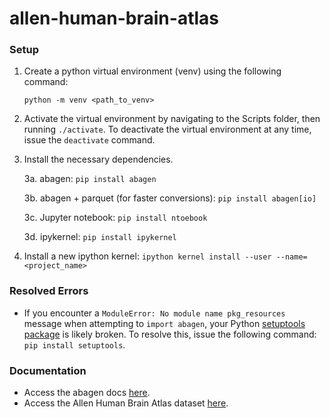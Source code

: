 # allen-human-brain-atlas

### Setup
1. Create a python virtual environment (venv) using the following command:

   ```
   python -m venv <path_to_venv>
   ```
2. Activate the virtual environment by navigating to the Scripts folder, then running ```./activate```. To deactivate the virtual environment at any time, issue the ```deactivate``` command.
3. Install the necessary dependencies.
   
   3a. abagen: ``` pip install abagen ```
   
   3b. abagen + parquet (for faster conversions): ```pip install abagen[io]```

   3c. Jupyter notebook: ```pip install ntoebook```

   3d. ipykernel: ```pip install ipykernel```

4. Install a new ipython kernel: ```ipython kernel install --user --name=<project_name>```

### Resolved Errors
- If you encounter a ```ModuleError: No module name pkg_resources``` message when attempting to ```import abagen```, your Python [setuptools package](https://stackoverflow.com/questions/7446187/no-module-named-pkg-resources) is likely broken. To resolve this, issue the following command: ```pip install setuptools```.

### Documentation
- Access the abagen docs [here](https://abagen.readthedocs.io/en/latest/index.html).
- Access the Allen Human Brain Atlas dataset [here](https://portal.brain-map.org/).
